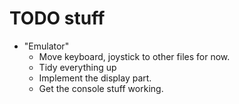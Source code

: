 # TODO stuff

- "Emulator"
	- Move keyboard, joystick to other files for now.
	- Tidy everything up
	- Implement the display part.
	- Get the console stuff working.